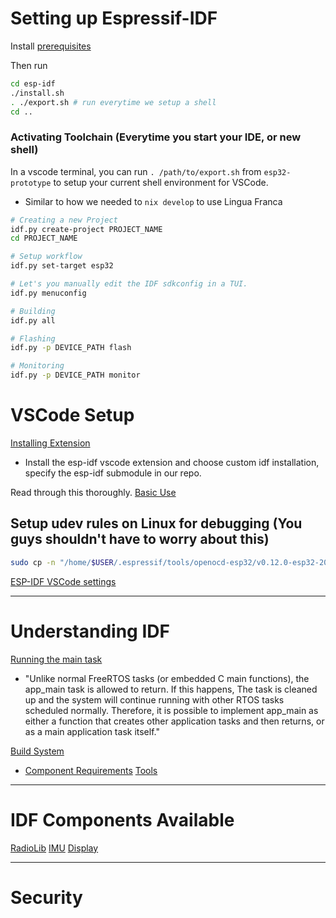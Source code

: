 # Setting up Espressif-IDF
Install [prerequisites](https://docs.espressif.com/projects/esp-idf/en/latest/esp32/get-started/linux-macos-setup.html#step-1-install-prerequisites)

Then run
```bash
cd esp-idf
./install.sh
. ./export.sh # run everytime we setup a shell
cd ..
```

### Activating Toolchain (Everytime you start your IDE, or new shell)
In a vscode terminal, you can run `. /path/to/export.sh` from `esp32-prototype` to setup your current shell environment for VSCode.
- Similar to how we needed to `nix develop` to use Lingua Franca

```bash
# Creating a new Project
idf.py create-project PROJECT_NAME
cd PROJECT_NAME

# Setup workflow
idf.py set-target esp32

# Let's you manually edit the IDF sdkconfig in a TUI.
idf.py menuconfig

# Building
idf.py all

# Flashing
idf.py -p DEVICE_PATH flash

# Monitoring
idf.py -p DEVICE_PATH monitor
```

# VSCode Setup
[Installing Extension](https://github.com/espressif/vscode-esp-idf-extension/blob/master/docs/tutorial/install.md)
- Install the esp-idf vscode extension and choose custom idf installation, specify the esp-idf submodule in our repo.

Read through this thoroughly.
[Basic Use](https://github.com/espressif/vscode-esp-idf-extension/blob/master/docs/tutorial/basic_use.md)


## Setup udev rules on Linux for debugging (You guys shouldn't have to worry about this)
```bash
sudo cp -n "/home/$USER/.espressif/tools/openocd-esp32/v0.12.0-esp32-20241016/openocd-esp32/share/openocd/contrib/60-openocd.rules" /etc/udev/rules.d
```

[ESP-IDF VSCode settings](https://github.com/espressif/vscode-esp-idf-extension/blob/master/docs/SETTINGS.md)

---
# Understanding IDF
[Running the main task](https://docs.espressif.com/projects/esp-idf/en/latest/esp32/api-guides/startup.html#running-the-main-task)
- "Unlike normal FreeRTOS tasks (or embedded C main functions), the app_main task is allowed to return. If this happens, The task is cleaned up and the system will continue running with other RTOS tasks scheduled normally. Therefore, it is possible to implement app_main as either a function that creates other application tasks and then returns, or as a main application task itself."

[Build System](https://docs.espressif.com/projects/esp-idf/en/latest/esp32/api-guides/build-system.html)
- [Component Requirements](https://docs.espressif.com/projects/esp-idf/en/latest/esp32/api-guides/build-system.html)
[Tools](https://docs.espressif.com/projects/esp-idf/en/latest/esp32/api-guides/tools/idf-tools.html)

---
# IDF Components Available
[RadioLib](https://components.espressif.com/components/jgromes/radiolib/versions/7.1.0)
[IMU](https://components.espressif.com/components/truita/mpu9250/versions/1.0.1)
[Display](https://components.espressif.com/components/espressif/esp_lcd_gc9a01/versions/2.0.0)

---
# Security

